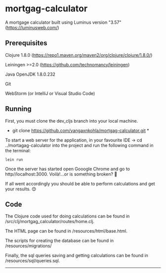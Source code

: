 # mortgag-calculator

A mortgage calculator built using Luminus version "3.57" (https://luminusweb.com/)

## Prerequisites

Clojure 1.8.0 (https://repo1.maven.org/maven2/org/clojure/clojure/1.8.0/)

Leiningen >=2.0 (https://github.com/technomancy/leiningen)

Java OpenJDK 1.8.0.232

Git

WebStorm (or IntelliJ or Visual Studio Code)

## Running

First, you must clone the dev_cljs branch into your local machine. 
* git clone https://github.com/yangaxnkohla/mortgag-calculator.git *

To start a web server for the application, in your favourite IDE -> cd ../mortagag-calculator into the project and run the following command in the terminal:

    lein run 

Once the server has started open Gooogle Chrome and go to http//localhost:3000. Voilà!...or is something broken? 👀

If all went accordingly you should be able to perform calculations and get your results. 😊

## Code

The Clojure code used for doing calculations can be found in /src/clj/mortgag_calculator/routes/home.clj.

The HTML page can be found in /resources/html/base.html.

The scripts for creating the database can be found in /resources/migrations/

Finally, the sql queries saving and getting calculations can be found in /resources/sql/queries.sql.

***
